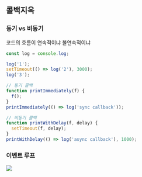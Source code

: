 ## 콜백지옥

### 동기 vs 비동기
코드의 흐름이 연속적이냐 불연속적이냐
```javascript
const log = console.log;

log('1');
setTimeout(() => log('2'), 3000);
log('3');

// 동기 콜백
function printImmediately(f) {
  f();
}
printImmediately(() => log('sync callback'));

// 비동기 콜백
function printWithDelay(f, delay) {
  setTimeout(f, delay);
}
printWithDelay(() => log('async callback'), 1000);

```
### 이벤트 루프

<img src="https://miro.medium.com/max/1600/1*iHhUyO4DliDwa6x_cO5E3A.gif"/>
